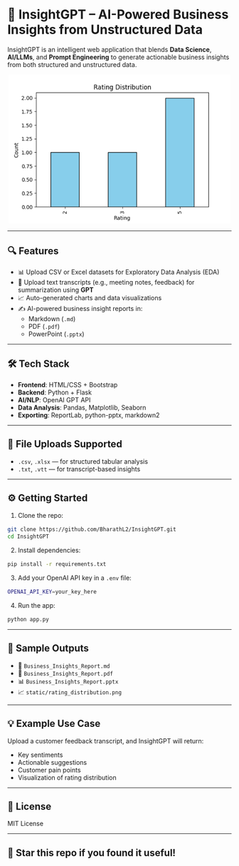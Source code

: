 # 🚀 InsightGPT – AI-Powered Business Insights from Unstructured Data

InsightGPT is an intelligent web application that blends **Data Science**, **AI/LLMs**, and **Prompt Engineering** to generate actionable business insights from both structured and unstructured data.

<p align="center">
  <img src="static/rating_distribution.png" width="500" alt="Insights Visualization">
</p>

---

## 🔍 Features

- 📊 Upload CSV or Excel datasets for Exploratory Data Analysis (EDA)
- 🧠 Upload text transcripts (e.g., meeting notes, feedback) for summarization using **GPT**
- 📈 Auto-generated charts and data visualizations
- ✍️ AI-powered business insight reports in:
  - Markdown (`.md`)
  - PDF (`.pdf`)
  - PowerPoint (`.pptx`)

---

## 🛠️ Tech Stack

- **Frontend**: HTML/CSS + Bootstrap
- **Backend**: Python + Flask
- **AI/NLP**: OpenAI GPT API
- **Data Analysis**: Pandas, Matplotlib, Seaborn
- **Exporting**: ReportLab, python-pptx, markdown2

---

## 📁 File Uploads Supported

- `.csv`, `.xlsx` — for structured tabular analysis  
- `.txt`, `.vtt` — for transcript-based insights  

---

## ⚙️ Getting Started

1. Clone the repo:
```bash
git clone https://github.com/BharathL2/InsightGPT.git
cd InsightGPT
```

2. Install dependencies:
```bash
pip install -r requirements.txt
```

3. Add your OpenAI API key in a `.env` file:
```bash
OPENAI_API_KEY=your_key_here
```

4. Run the app:
```bash
python app.py
```

---

## 📄 Sample Outputs

- 📄 `Business_Insights_Report.md`
- 📄 `Business_Insights_Report.pdf`
- 📊 `Business_Insights_Report.pptx`
- 📈 `static/rating_distribution.png`

---

## 💡 Example Use Case

Upload a customer feedback transcript, and InsightGPT will return:
- Key sentiments
- Actionable suggestions
- Customer pain points
- Visualization of rating distribution

---

## 📜 License

MIT License


---

## 🌟 Star this repo if you found it useful!
